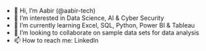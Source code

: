 - 👋 Hi, I’m Aabir (@aabir-tech)
- 👀 I’m interested in Data Science, AI & Cyber Security
- 🌱 I’m currently learning Excel, SQL, Python, Power BI & Tableau
- 💞️ I’m looking to collaborate on sample data sets for data analysis
- 📫 How to reach me: LinkedIn

<!---
aabir-tech/aabir-tech is a ✨ special ✨ repository because its `README.md` (this file) appears on your GitHub profile.
You can click the Preview link to take a look at your changes.
--->
